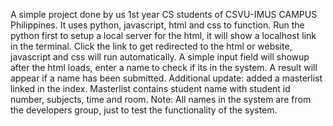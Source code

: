 A simple project done by us 1st year CS students of CSVU-IMUS CAMPUS Philippines.
It uses python, javascript, html and css to function.
Run the python first to setup a local server for the html, it will show a localhost link in the terminal.
Click the link to get redirected to the html or website, javascript and css will run automatically.
A simple input field will showup after the html loads, enter a name to check if its in the system.
A result will appear if a name has been submitted.
Additional update: added a masterlist linked in the index.
Masterlist contains student name with student id number, subjects, time and room.
Note: All names in the system are from the developers group, just to test the functionality of the system.
